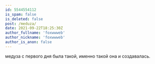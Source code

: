 ```yaml
---
id: 5544554112
is_spam: false
is_deleted: false
post: /meduza/
date: 2021-09-22T18:25:30Z
author_fullname: 'foxwwweb'
author_nickname: 'foxwwweb'
author_is_anon: false
---
```


<p>медуза с первого дня была такой, именно такой она и создавалась.</p>
